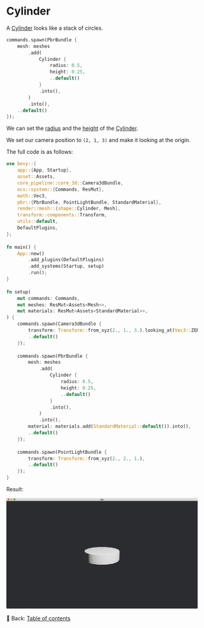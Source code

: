 # Cylinder

A [Cylinder](https://docs.rs/bevy/latest/bevy/prelude/shape/struct.Cylinder.html) looks like a stack of circles.

```rust
commands.spawn(PbrBundle {
    mesh: meshes
        .add(
            Cylinder {
                radius: 0.5,
                height: 0.25,
                ..default()
            }
            .into(),
        )
        .into(),
    ..default()
});
```

We can set the [radius](https://docs.rs/bevy/latest/bevy/prelude/shape/struct.Cylinder.html#structfield.radius) and the [height](https://docs.rs/bevy/latest/bevy/prelude/shape/struct.Cylinder.html#structfield.height) of the [Cylinder](https://docs.rs/bevy/latest/bevy/prelude/shape/struct.Cylinder.html).

We set our camera position to `(2, 1, 3)` and make it looking at the origin.

The full code is as follows:

```rust
use bevy::{
    app::{App, Startup},
    asset::Assets,
    core_pipeline::core_3d::Camera3dBundle,
    ecs::system::{Commands, ResMut},
    math::Vec3,
    pbr::{PbrBundle, PointLightBundle, StandardMaterial},
    render::mesh::{shape::Cylinder, Mesh},
    transform::components::Transform,
    utils::default,
    DefaultPlugins,
};

fn main() {
    App::new()
        .add_plugins(DefaultPlugins)
        .add_systems(Startup, setup)
        .run();
}

fn setup(
    mut commands: Commands,
    mut meshes: ResMut<Assets<Mesh>>,
    mut materials: ResMut<Assets<StandardMaterial>>,
) {
    commands.spawn(Camera3dBundle {
        transform: Transform::from_xyz(2., 1., 3.).looking_at(Vec3::ZERO, Vec3::Y),
        ..default()
    });

    commands.spawn(PbrBundle {
        mesh: meshes
            .add(
                Cylinder {
                    radius: 0.5,
                    height: 0.25,
                    ..default()
                }
                .into(),
            )
            .into(),
        material: materials.add(StandardMaterial::default()).into(),
        ..default()
    });

    commands.spawn(PointLightBundle {
        transform: Transform::from_xyz(2., 2., 1.),
        ..default()
    });
}
```

Result:

![Cylinder](./pic/cylinder.png)

<!-- :arrow_right:  Next:  -->

:blue_book: Back: [Table of contents](./../README.md)
